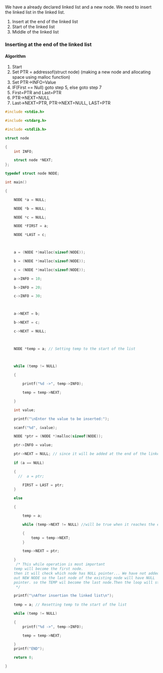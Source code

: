

We have a already declared linked list and a new node. We need to insert the linked list in the linked list.
1. Insert at the end of the linked list
2. Start of the linked list
3. Middle of the linked list


### Inserting at the end of the linked list
#### Algorithm

1. Start
2.  Set PTR = addressof(struct node) (making a new node and allocating space using malloc function)
3. Set PTR->INFO=Value
4. IF(First == Null) goto step 5, else goto step 7
5. First=PTR and Last=PTR
6. PTR->NEXT=NULL 
7. Last->NEXT=PTR, PTR->NEXT=NULL, LAST=PTR

```C
#include <stdio.h>

#include <stdarg.h>

#include <stdlib.h>

struct node

{
    int INFO;

    struct node *NEXT;
};

typedef struct node NODE;

int main()

{

    NODE *a = NULL;

    NODE *b = NULL;

    NODE *c = NULL;

    NODE *FIRST = a;

    NODE *LAST = c;

  

    a = (NODE *)malloc(sizeof(NODE));

    b = (NODE *)malloc(sizeof(NODE));

    c = (NODE *)malloc(sizeof(NODE));

    a->INFO = 10;

    b->INFO = 20;

    c->INFO = 30;

  

    a->NEXT = b;

    b->NEXT = c;

    c->NEXT = NULL;

  

    NODE *temp = a; // Setting temp to the start of the list

  

    while (temp != NULL)

    {

        printf("%d ->", temp->INFO);

        temp = temp->NEXT;

    }

    int value;

    printf("\nEnter the value to be inserted:");

    scanf("%d", &value);

    NODE *ptr = (NODE *)malloc(sizeof(NODE));

    ptr->INFO = value;

    ptr->NEXT = NULL; // since it will be added at the end of the linked list
    
    if (a == NULL)

    {
      //  a = ptr;

        FIRST = LAST = ptr;
    }

    else

    {

        temp = a;

        while (temp->NEXT != NULL) //will be true when it reaches the end of the linked list

        {
            temp = temp->NEXT;
        }

        temp->NEXT = ptr;

    }
     /* This while operation is most important
    temp will become the first node.
    then it will check which node has NULL pointer... We have not added
    out NEW NODE so the last node of the existing node will have NULL
    pointer. so the TEMP wil become the last node.Then the loop will stop. AND PTR i.e the new node that we want to insert will be linked to the last node.
	 */

    printf("\nAfter insertion the linked list\n");
    
    temp = a; // Resetting temp to the start of the list

    while (temp != NULL)

    {
        printf("%d ->", temp->INFO);

        temp = temp->NEXT;

    }
    printf("END");

    return 0;

}
```
